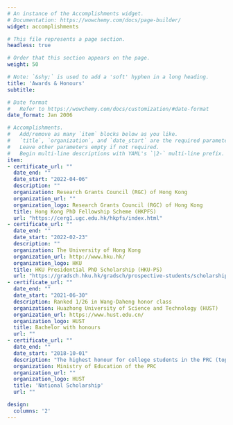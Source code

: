 ```yaml
---
# An instance of the Accomplishments widget.
# Documentation: https://wowchemy.com/docs/page-builder/
widget: accomplishments

# This file represents a page section.
headless: true

# Order that this section appears on the page.
weight: 50

# Note: `&shy;` is used to add a 'soft' hyphen in a long heading.
title: 'Awards & Honours'
subtitle:

# Date format
#   Refer to https://wowchemy.com/docs/customization/#date-format
date_format: Jan 2006

# Accomplishments.
#   Add/remove as many `item` blocks below as you like.
#   `title`, `organization`, and `date_start` are the required parameters.
#   Leave other parameters empty if not required.
#   Begin multi-line descriptions with YAML's `|2-` multi-line prefix.
item:
- certificate_url: ""
  date_end: ""
  date_start: "2022-04-06"
  description: ""
  organization: Research Grants Council (RGC) of Hong Kong
  organization_url: ""
  organization_logo: Research Grants Council (RGC) of Hong Kong
  title: Hong Kong PhD Fellowship Scheme (HKPFS)
  url: "https://cerg1.ugc.edu.hk/hkpfs/index.html"
- certificate_url: ""
  date_end: ""
  date_start: "2022-02-23"
  description: ""
  organization: The University of Hong Kong
  organization_url: http://www.hku.hk/
  organization_logo: HKU
  title: HKU Presidential PhD Scholarship (HKU-PS)
  url: "https://gradsch.hku.hk/gradsch/prospective-students/scholarship-funding-and-fees#1"
- certificate_url: ""
  date_end: ""
  date_start: "2021-06-30"
  description: Ranked 1/26 in Wang-Daheng honor class
  organization: Huazhong University of Science and Technology (HUST)
  organization_url: https://www.hust.edu.cn/
  organization_logo: HUST
  title: Bachelor with honours
  url: ""
- certificate_url: ""
  date_end: ""
  date_start: "2018-10-01"
  description: "The highest honour for college students in the PRC (top 0.2%)"
  organization: Ministry of Education of the PRC
  organization_url: ""
  organization_logo: HUST
  title: 'National Scholarship'
  url: ""

design:
  columns: '2' 
---
```

